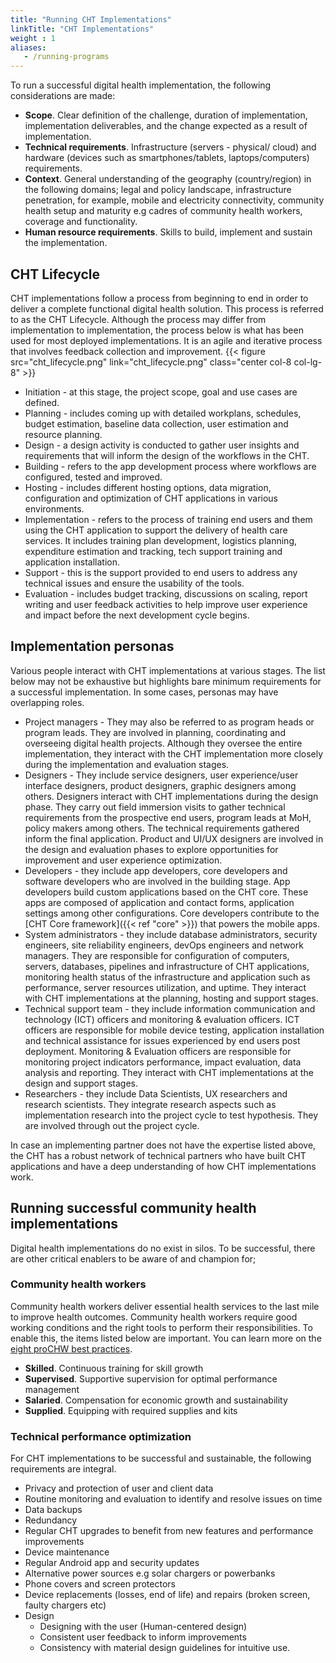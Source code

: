 ```yaml
---
title: "Running CHT Implementations"
linkTitle: "CHT Implementations"
weight : 1
aliases:
   - /running-programs
---
```


To run a successful digital health implementation, the following considerations are made:
- **Scope**. Clear definition of the challenge, duration of implementation, implementation deliverables, and the change expected as a result of implementation.
- **Technical requirements**. Infrastructure (servers - physical/ cloud) and hardware (devices such as smartphones/tablets, laptops/computers) requirements.
- **Context**. General understanding of the geography (country/region) in the following domains; legal and policy landscape, infrastructure penetration, for example, mobile and electricity connectivity, community health setup and maturity e.g cadres of community health workers, coverage and functionality.
- **Human resource requirements**. Skills to build, implement and sustain the implementation.

## CHT Lifecycle
CHT implementations follow a process from beginning to end in order to deliver a complete functional digital health solution. This process is referred to as the CHT Lifecycle. Although the process may differ from implementation to implementation, the process below is what has been used for most deployed implementations. It is an agile and iterative process that involves feedback collection and improvement.
{{< figure src="cht_lifecycle.png" link="cht_lifecycle.png" class="center col-8 col-lg-8" >}}
- Initiation - at this stage, the project scope, goal and use cases are defined.
- Planning - includes coming up with detailed workplans, schedules, budget estimation, baseline data collection, user estimation and resource planning.
- Design - a design activity is conducted to gather user insights and requirements that will inform the design of the workflows in the CHT.
- Building - refers to the app development process where workflows are configured, tested and improved.
- Hosting - includes different hosting options, data migration, configuration and optimization of CHT applications in various environments.
- Implementation - refers to the process of training end users and them using the CHT application to support the delivery of health care services. It includes training plan development, logistics planning, expenditure estimation and tracking, tech support training and application installation.
- Support - this is the support provided to end users to address any technical issues and ensure the usability of the tools.
- Evaluation - includes budget tracking, discussions on scaling, report writing and user feedback activities to help improve user experience and impact before the next development cycle begins.

## Implementation personas
Various people interact with CHT implementations at various stages. The list below may not be exhaustive but highlights bare minimum requirements for a successful implementation. In some cases, personas may have overlapping roles.
- Project managers - They may also be referred to as program heads or program leads. They are involved in planning, coordinating and overseeing digital health projects. Although they oversee the entire implementation, they interact with the CHT implementation more closely during the implementation and evaluation stages.
- Designers - They include service designers, user experience/user interface designers, product designers, graphic designers among others. Designers interact with CHT implementations during the design phase. They carry out field immersion visits to gather technical requirements from the prospective end users, program leads at MoH, policy makers among others. The technical requirements gathered inform the final application. Product and UI/UX designers are involved in the design and evaluation phases to explore opportunities for improvement and user experience optimization.
- Developers - they include app developers, core developers and software developers who are involved in the building stage. App developers build custom applications based on the CHT core. These apps are composed of application and contact forms, application settings among other configurations. Core developers contribute to the [CHT Core framework]({{< ref "core" >}}) that powers the mobile apps.
- System administrators - they include database administrators, security engineers, site reliability engineers, devOps engineers and network managers. They are responsible for configuration of computers, servers, databases, pipelines and infrastructure of CHT applications, monitoring health status of the infrastructure and application such as performance, server resources utilization, and  uptime. They interact with CHT implementations at the planning, hosting and support stages.
- Technical support team - they include information communication and technology (ICT) officers and monitoring & evaluation officers. ICT officers are responsible for mobile device testing, application installation and technical assistance for issues experienced by end users post deployment. Monitoring & Evaluation officers are responsible for monitoring project indicators performance, impact evaluation, data analysis and reporting. They interact with CHT implementations at the design and support stages.
- Researchers - they include Data Scientists, UX researchers and research scientists. They integrate research aspects such as implementation research into the project cycle to test hypothesis. They are involved through out the project cycle.

In case an implementing partner does not have the expertise listed above, the CHT has a robust network of technical partners who have built CHT applications and have a deep understanding of how CHT implementations work.

## Running successful community health implementations
Digital health implementations do no exist in silos. To be successful, there are other critical enablers to be aware of and champion for;

### Community health workers

Community health workers deliver essential health services to the last mile to improve health outcomes. Community health workers require good working conditions and the right tools to perform their responsibilities. To enable this, the items listed below are important. You can learn more on the [eight proCHW best practices](https://joinchic.org/what-we-do/).

- **Skilled**. Continuous training for skill growth
- **Supervised**. Supportive supervision for optimal performance management
- **Salaried**. Compensation for economic growth and sustainability
- **Supplied**. Equipping with required supplies and kits

### Technical performance optimization

For CHT implementations to be successful and sustainable, the following requirements are integral.

- Privacy and protection of user and client data
- Routine monitoring and evaluation to identify and resolve issues on time
- Data backups
- Redundancy
- Regular CHT upgrades to benefit from new features and performance improvements
- Device  maintenance
 - Regular Android app and security updates
 - Alternative power sources e.g solar chargers or powerbanks
 - Phone covers and screen protectors
 - Device replacements (losses, end of life) and repairs (broken screen, faulty chargers etc)
- Design
  - Designing with the user (Human-centered design)
  - Consistent user feedback to inform improvements
  - Consistency with material design guidelines for intuitive use.
